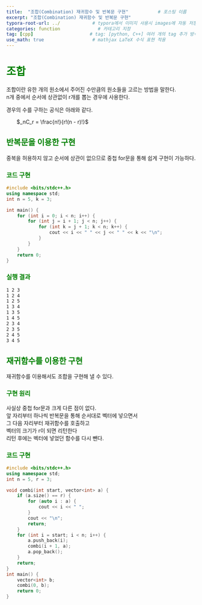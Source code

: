 ```yaml
---
title:  "조합(Combination) 재귀함수 및 반복문 구현"           # 포스팅 이름
excerpt: "조합(Combination) 재귀함수 및 반복문 구현"
typora-root-url: ../            # typora에서 이미지 사용시 images에 자동 저장
categories: function              # 카테고리 지정
tag: [cpp]                     # tag: [python, C++] 여러 개의 tag 추가 방식
use_math: true                  # mathjax LaTeX 수식 표현 적용
---
```


# <span style = 'color: #008000'>조합</span>

조합이란 유한 개의 원소에서 주어진 수만큼의 원소들을 고르는 방법을 말한다.  
n개 중에서 순서에 상관없이 r개를 뽑는 경우에 사용한다.

경우의 수를 구하는 공식은 아래와 같다.

&nbsp;&nbsp;&nbsp;&nbsp;&nbsp;&nbsp;&nbsp;$_nC_r = \frac{n!}{r!(n - r)!}$

## <span style = 'color: #008000'>반복문을 이용한 구현</span>

중복을 허용하지 않고 순서에 상관이 없으므로 중첩 for문을 통해 쉽게 구현이 가능하다.

### <span style = 'color: #008000'>코드 구현</span>

```c++
#include <bits/stdc++.h>
using namespace std;
int n = 5, k = 3;

int main() {
	for (int i = 0; i < n; i++) {
		for (int j = i + 1; j < n; j++) {
			for (int k = j + 1; k < n; k++) {
				cout << i << " " << j << " " << k << "\n";
			}
		}
	}
	return 0;
}
```

### <span style = 'color: #008000'>실행 결과</span>

```bash
1 2 3
1 2 4
1 2 5
1 3 4
1 3 5
1 4 5
2 3 4
2 3 5
2 4 5
3 4 5
```

## <span style = 'color: #008000'>재귀함수를 이용한 구현</span>

재귀함수를 이용해서도 조합을 구현해 낼 수 있다.

### <span style = 'color: #008000'>구현 원리</span>

사실상 중첩 for문과 크게 다른 점이 없다.  
앞 자리부터 하나씩 반복문을 통해 순서대로 벡터에 넣으면서<br>
그 다음 자리부터 재귀함수를 호출하고<br>
벡터의 크기가 r이 되면 리턴한다<br>
리턴 후에는 벡터에 넣었던 함수를 다시 뺀다.

### <span style = 'color: #008000'>코드 구현</span>

```c++
#include <bits/stdc++.h>
using namespace std;
int n = 5, r = 3;

void combi(int start, vector<int> a) {
	if (a.size() == r) {
		for (auto i : a) {
			cout << i << " ";
		}
		cout << "\n";
		return;
	}
	for (int i = start; i < n; i++) {
		a.push_back(i);
		combi(i + 1, a);
		a.pop_back();
	}
	return;
}
int main() {
	vector<int> b;
	combi(0, b);
	return 0;
}
```